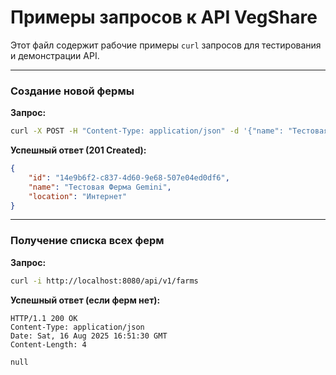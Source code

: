 # Примеры запросов к API VegShare

Этот файл содержит рабочие примеры `curl` запросов для тестирования и демонстрации API.

---

### Создание новой фермы

**Запрос:**

```bash
curl -X POST -H "Content-Type: application/json" -d '{"name": "Тестовая Ферма Gemini", "location": "Интернет"}' http://localhost:8080/api/v1/farms
```

**Успешный ответ (201 Created):**

```json
{
    "id": "14e9b6f2-c837-4d60-9e68-507e04ed0df6",
    "name": "Тестовая Ферма Gemini",
    "location": "Интернет"
}
```

---

### Получение списка всех ферм

**Запрос:**

```bash
curl -i http://localhost:8080/api/v1/farms
```

**Успешный ответ (если ферм нет):**

```http
HTTP/1.1 200 OK
Content-Type: application/json
Date: Sat, 16 Aug 2025 16:51:30 GMT
Content-Length: 4

null
```